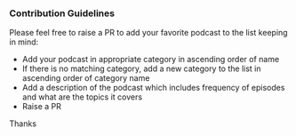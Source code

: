 ### Contribution Guidelines

Please feel free to raise a PR to add your favorite podcast to the list keeping in mind:

- Add your podcast in appropriate category in ascending order of name
- If there is no matching category, add a new category to the list in ascending order of category name
- Add a description of the podcast which includes frequency of episodes and what are the topics it covers
- Raise a PR

Thanks
